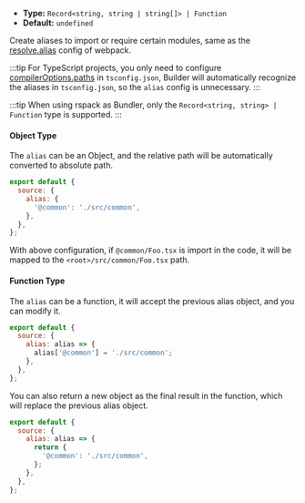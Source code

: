 - **Type:** `Record<string, string | string[]> | Function`
- **Default:** `undefined`

Create aliases to import or require certain modules, same as the [resolve.alias](https://webpack.js.org/configuration/resolve/#resolvealias) config of webpack.

:::tip
For TypeScript projects, you only need to configure [compilerOptions.paths](https://www.typescriptlang.org/tsconfig#paths) in `tsconfig.json`, Builder will automatically recognize the aliases in `tsconfig.json`, so the `alias` config is unnecessary.
:::

:::tip
When using rspack as Bundler, only the `Record<string, string> | Function` type is supported.
:::

#### Object Type

The `alias` can be an Object, and the relative path will be automatically converted to absolute path.

```js
export default {
  source: {
    alias: {
      '@common': './src/common',
    },
  },
};
```

With above configuration, if `@common/Foo.tsx` is import in the code, it will be mapped to the `<root>/src/common/Foo.tsx` path.

#### Function Type

The `alias` can be a function, it will accept the previous alias object, and you can modify it.

```js
export default {
  source: {
    alias: alias => {
      alias['@common'] = './src/common';
    },
  },
};
```

You can also return a new object as the final result in the function, which will replace the previous alias object.

```js
export default {
  source: {
    alias: alias => {
      return {
        '@common': './src/common',
      };
    },
  },
};
```
